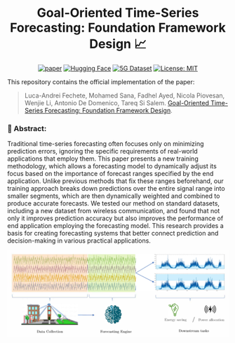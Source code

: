 <div align="center">
<h1>Goal-Oriented Time-Series Forecasting: Foundation Framework Design 📈</h1>

[![paper](https://img.shields.io/static/v1?label=arXiv&message=2402.03885&color=B31B1B&logo=arXiv)](https://arxiv.org/abs/2504.17493)
[![Hugging Face](https://img.shields.io/badge/Hugging%20Face-FFD21E?logo=huggingface&logoColor=000)](https://huggingface.co/papers/2504.17493)
[![5G Dataset](https://img.shields.io/badge/Dataset-Hugging_Face-blue)](https://huggingface.co/datasets/netop/Beam-Level-Traffic-Timeseries-Dataset)
[![License: MIT](https://img.shields.io/badge/License-MIT-blue)](https://opensource.org/license/MIT)

</div>
This repository contains the official implementation of the paper:

   >Luca-Andrei Fechete, Mohamed Sana, Fadhel Ayed, Nicola Piovesan, Wenjie Li, Antonio De Domenico, Tareq Si Salem.
   [Goal-Oriented Time-Series Forecasting: Foundation Framework Design](https://arxiv.org/pdf/2504.17493).

### 📝 Abstract:
Traditional time-series forecasting often focuses only on minimizing prediction errors, ignoring the specific requirements of real-world applications that employ them. This paper presents a new training methodology, which allows a forecasting model to dynamically adjust its focus based on the importance of forecast ranges specified by the end application. Unlike previous methods that fix these ranges beforehand, our training approach breaks down predictions over the entire signal range into smaller segments, which are then dynamically weighted and combined to produce accurate forecasts. We tested our method on standard datasets, including a new dataset from wireless communication, and found that not only it improves prediction accuracy but also improves the performance of end application employing the forecasting model. This research provides a basis for creating forecasting systems that better connect prediction and decision-making in various practical applications.

![main figure](figures/system_model.png)
